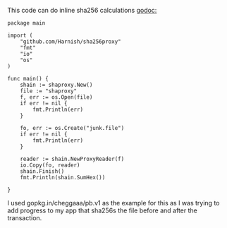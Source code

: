 This code can do inline sha256 calculations
[godoc:](https://godoc.org/github.com/Harnish/sha256proxy)

```golang
package main

import (
    "github.com/Harnish/sha256proxy"
    "fmt"
    "io"
    "os"
)

func main() {
    shain := shaproxy.New()
    file := "shaproxy"
    f, err := os.Open(file)
    if err != nil {
        fmt.Println(err)
    }

    fo, err := os.Create("junk.file")
    if err != nil {
        fmt.Println(err)
    }

    reader := shain.NewProxyReader(f)
    io.Copy(fo, reader)
    shain.Finish()
    fmt.Println(shain.SumHex())

}
```

I used gopkg.in/cheggaaa/pb.v1 as the example for this as I was trying to add progress to my app that sha256s the file before and after the transaction.  
